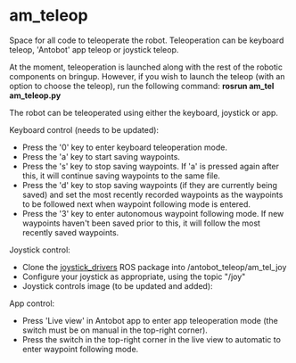 # am_teleop

Space for all code to teleoperate the robot. Teleoperation can be keyboard teleop, 'Antobot' app teleop or joystick teleop.

At the moment, teleoperation is launched along with the rest of the robotic components on bringup. However, if you wish to launch the teleop (with an option to choose the teleop), run the following command:
**rosrun am_tel am_teleop.py**

The robot can be teleoperated using either the keyboard, joystick or app.

Keyboard control (needs to be updated):
* Press the '0' key to enter keyboard teleoperation mode.
* Press the 'a' key to start saving waypoints.
* Press the 's' key to stop saving waypoints. If 'a' is pressed again after this, it will continue saving waypoints to the same file.
* Press the 'd' key to stop saving waypoints (if they are currently being saved) and set the most recently recorded waypoints as the waypoints to be followed next when waypoint following mode is entered.
* Press the '3' key to enter autonomous waypoint following mode. If new waypoints haven't been saved prior to this, it will follow the most recently saved waypoints.

Joystick control:
* Clone the [joystick_drivers](http://wiki.ros.org/joystick_drivers) ROS package into /antobot_teleop/am_tel_joy
* Configure your joystick as appropriate, using the topic "/joy"
* Joystick controls image (to be updated and added):

App control:
* Press 'Live view' in Antobot app to enter app teleoperation mode (the switch must be on manual in the top-right corner).
* Press the switch in the top-right corner in the live view to automatic to enter waypoint following mode.
